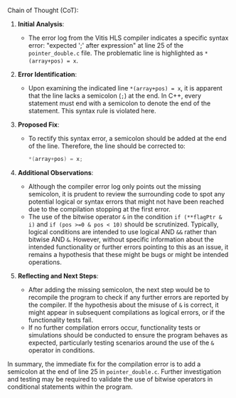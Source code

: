 Chain of Thought (CoT):

1. **Initial Analysis**:
   - The error log from the Vitis HLS compiler indicates a specific syntax error: "expected ';' after expression" at line 25 of the `pointer_double.c` file. The problematic line is highlighted as `*(array+pos) = x`.

2. **Error Identification**:
   - Upon examining the indicated line `*(array+pos) = x`, it is apparent that the line lacks a semicolon (`;`) at the end. In C++, every statement must end with a semicolon to denote the end of the statement. This syntax rule is violated here.

3. **Proposed Fix**:
   - To rectify this syntax error, a semicolon should be added at the end of the line. Therefore, the line should be corrected to:
     ```cpp
     *(array+pos) = x;
     ```

4. **Additional Observations**:
   - Although the compiler error log only points out the missing semicolon, it is prudent to review the surrounding code to spot any potential logical or syntax errors that might not have been reached due to the compilation stopping at the first error.
   - The use of the bitwise operator `&` in the condition `if (**flagPtr & i)` and `if (pos >=0 & pos < 10)` should be scrutinized. Typically, logical conditions are intended to use logical AND `&&` rather than bitwise AND `&`. However, without specific information about the intended functionality or further errors pointing to this as an issue, it remains a hypothesis that these might be bugs or might be intended operations.

5. **Reflecting and Next Steps**:
   - After adding the missing semicolon, the next step would be to recompile the program to check if any further errors are reported by the compiler. If the hypothesis about the misuse of `&` is correct, it might appear in subsequent compilations as logical errors, or if the functionality tests fail.
   - If no further compilation errors occur, functionality tests or simulations should be conducted to ensure the program behaves as expected, particularly testing scenarios around the use of the `&` operator in conditions.

In summary, the immediate fix for the compilation error is to add a semicolon at the end of line 25 in `pointer_double.c`. Further investigation and testing may be required to validate the use of bitwise operators in conditional statements within the program.